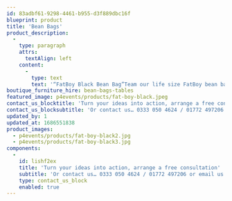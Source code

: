 ```yaml
---
id: 83adbf61-9298-4461-b955-d3f889dbc16f
blueprint: product
title: 'Bean Bags'
product_description:
  -
    type: paragraph
    attrs:
      textAlign: left
    content:
      -
        type: text
        text: '“FatBoy Black Bean Bag”Team our life size FatBoy bean bags with arcade machines or beach themes for an impressive yet informal seating area.Available in Black'
boutique_furniture_hire: bean-bags-tables
featured_image: p4events/products/fat-boy-black.jpeg
contact_us_blocktitle: 'Turn your ideas into action, arrange a free consultation'
contact_us_blocksubtitle: 'Or contact us… 0333 050 4624 / 01772 497206 or email us: info@p4events.co.uk'
updated_by: 1
updated_at: 1686551838
product_images:
  - p4events/products/fat-boy-black2.jpg
  - p4events/products/fat-boy-black3.jpg
components:
  -
    id: lishf2ex
    title: 'Turn your ideas into action, arrange a free consultation'
    subtitle: 'Or contact us… 0333 050 4624 / 01772 497206 or email us: info@p4events.co.uk'
    type: contact_us_block
    enabled: true
---
```


